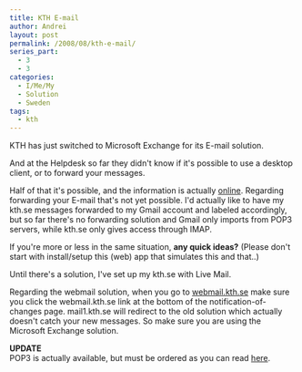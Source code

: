 ```yaml
---
title: KTH E-mail
author: Andrei
layout: post
permalink: /2008/08/kth-e-mail/
series_part:
  - 3
  - 3
categories:
  - I/Me/My
  - Solution
  - Sweden
tags:
  - kth
---
```

KTH has just switched to Microsoft Exchange for its E-mail solution.

And at the Helpdesk so far they didn't know if it's possible to use a desktop client, or to forward your messages.



Half of that it's possible, and the information is actually [online][1]. Regarding forwarding your E-mail that's not yet possible. I'd actually like to have my kth.se messages forwarded to my Gmail account and labeled accordingly, but so far there's no forwarding solution and Gmail only imports from POP3 servers, while kth.se only gives access through IMAP.

If you're more or less in the same situation, **any quick ideas?** (Please don't start with install/setup this (web) app that simulates this and that..)

Until there's a solution, I've set up my kth.se with Live Mail.

Regarding the webmail solution, when you go to [webmail.kth.se][2] make sure you click the webmail.kth.se link at the bottom of the notification-of-changes page. mail1.kth.se will redirect to the old solution which actually doesn't catch your new messages. So make sure you are using the Microsoft Exchange solution.

**UPDATE**  
POP3 is actually available, but must be ordered as you can read [here][3].

 [1]: http://www.kth.se/student/support/ict/2.6340/1.21418?l=en
 [2]: http://webmail.kth.se
 [3]: http://ite-sc.sys.kth.se/mailmigrering/